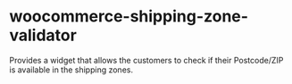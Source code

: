 # woocommerce-shipping-zone-validator
Provides a widget that allows the customers to check if their Postcode/ZIP is available in the shipping zones.
